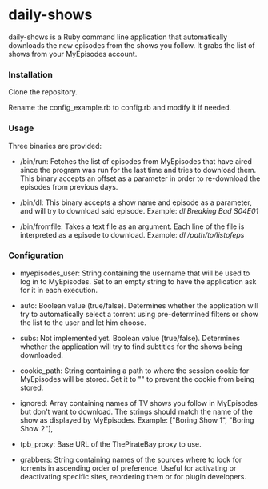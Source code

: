 # daily-shows

daily-shows is a Ruby command line application that automatically downloads the new episodes from the shows you follow. It grabs the list of shows from your MyEpisodes account.

### Installation

Clone the repository.

Rename the config_example.rb to config.rb and modify it if needed.

### Usage

Three binaries are provided:

* /bin/run: Fetches the list of episodes from MyEpisodes that have aired since the program was run for the last time and tries to download them. This binary accepts an offset as a parameter in order to re-download the episodes from previous days.

* /bin/dl: This binary accepts a show name and episode as a parameter, and will try to download said episode. Example: *dl Breaking Bad S04E01*

* /bin/fromfile: Takes a text file as an argument. Each line of the file is interpreted as a episode to download. Example: *dl /path/to/listofeps*

### Configuration

* myepisodes_user: String containing the username that will be used to log in to MyEpisodes. Set to an empty string to have the application ask for it in each execution.

* auto: Boolean value (true/false). Determines whether the application will try to automatically select a torrent using pre-determined filters or show the list to the user and let him choose.

* subs: Not implemented yet. Boolean value (true/false). Determines whether the application will try to find subtitles for the shows being downloaded.

* cookie_path: String containing a path to where the session cookie for MyEpisodes will be stored. Set it to "" to prevent the cookie from being stored.

* ignored: Array containing names of TV shows you follow in MyEpisodes but don't want to download. The strings should match the name of the show as displayed by MyEpisodes. Example: ["Boring Show 1", "Boring Show 2"],

* tpb_proxy: Base URL of the ThePirateBay proxy to use.

* grabbers: String containing names of the sources where to look for torrents in ascending order of preference. Useful for activating or deactivating specific sites, reordering them or for plugin developers.